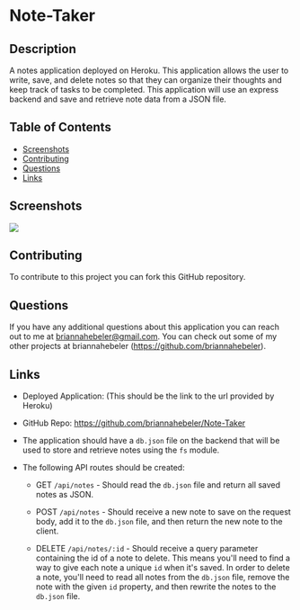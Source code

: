 # Note-Taker

## Description

A notes application deployed on Heroku. This application allows the user to write, save, and delete notes so that they can organize their thoughts and keep track of tasks to be completed. This application will use an express backend and save and retrieve note data from a JSON file.

## Table of Contents  
* [Screenshots](#screenshots)
* [Contributing](#contributing)
* [Questions](#questions)
* [Links](#links) 

## Screenshots
![](./assets/screenshots/screenshot.png)

## Contributing
To contribute to this project you can fork this GitHub repository.

## Questions
If you have any additional questions about this application you can reach out to me at briannahebeler@gmail.com.
You can check out some of my other projects at briannahebeler (https://github.com/briannahebeler).

## Links

* Deployed Application: (This should be the link to the url provided by Heroku)

* GitHub Repo: https://github.com/briannahebeler/Note-Taker



* The application should have a `db.json` file on the backend that will be used to store and retrieve notes using the `fs` module.

* The following API routes should be created:

  * GET `/api/notes` - Should read the `db.json` file and return all saved notes as JSON.

  * POST `/api/notes` - Should receive a new note to save on the request body, add it to the `db.json` file, and then return the new note to the client.

  * DELETE `/api/notes/:id` - Should receive a query parameter containing the id of a note to delete. This means you'll need to find a way to give each note a unique `id` when it's saved. In order to delete a note, you'll need to read all notes from the `db.json` file, remove the note with the given `id` property, and then rewrite the notes to the `db.json` file.